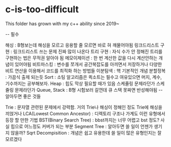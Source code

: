 # c-is-too-difficult
This folder has grown with my c++ ability since 2019~

-- 필수

해싱 : B형보는데 해싱을 모르고 응용할 줄 모르면 바로 혀 깨물어야됨
링크드리스트 구현 : 링크드리스트 쓰는 문제 진짜 많이 나온다
트리 구현 : 자식 수가 안 정해진 트리를 구현하는 법은 무적권 알아야 됨
메모이제이션 : 한 번 계산한 값을 다시 계산안하는 개념이 있어야됨
비트마스킹 : 변수를 쪼개서 공간복잡도를 아끼면서 저장하거나 다양한 비트 연산을 이용해서 코드를 최적화 하는 방법들
이분탐색 : 핵 기본적인 개념
분할정복 : 가끔식 출제 되는듯
Sort : 소팅 알고리즘은 퀵소트는 필수고 여유있으면 머지, 계수, 기수까지는 공부해보자.
Heap : 힙도 막상 필요할 때가 있음 스케쥴링 문제라던가 스케쥴링 문제라던가
Queue, Stack : B형 시험보러 갈껀데 큐 스택 못짜면 반성해야됨
-- 알아두면 좋은 것들

Trie : 문자열 관련된 문제에서 강력함. 거의 Trie나 해싱이 정해인 정도 Trie에 해싱을 끼얹거나
LCA(Lowest Common Ancestor) : 디렉토리 구조나 가계도 이런 유형에서 등장 할 만한 기법
BST(Binary Search Tree) : bbst까지는 너무 어렵고 bst 정도? 사실 힙으로 어느정도 커버가 되는 부분
Segment Tree : 알아두면 쓸 일이 언젠가 생기지 않을까?
Sqrt Decompisition : 개념은 쉽고 유용한데 쓸 일이 많은 유형인지는 잘 모르겠다
